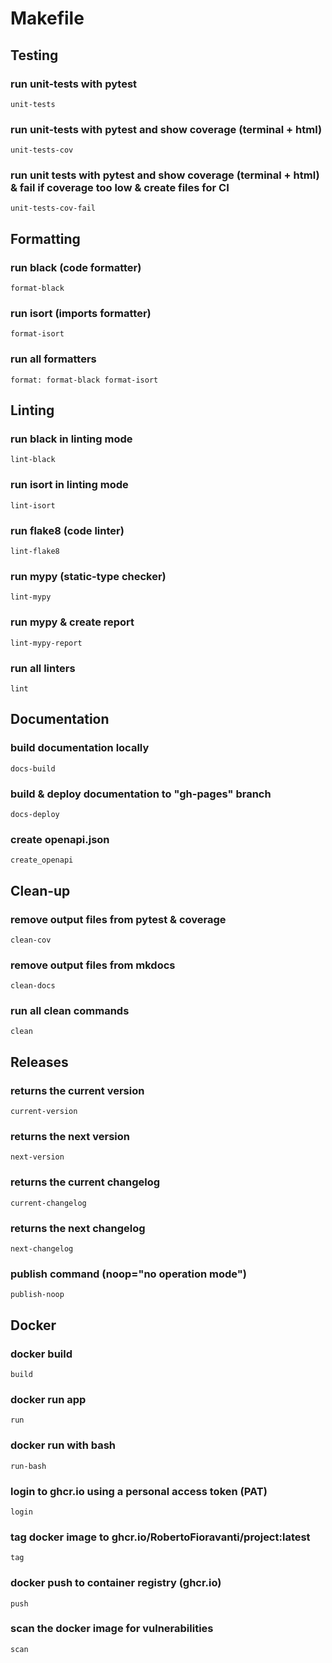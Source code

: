 # Makefile
## Testing

### run unit-tests with pytest
`unit-tests `
	
### run unit-tests with pytest and show coverage (terminal + html)
`unit-tests-cov `

### run unit tests with pytest and show coverage (terminal + html) & fail if coverage too low & create files for CI
`unit-tests-cov-fail`


## Formatting
### run black (code formatter)
`format-black`
### run isort (imports formatter)
`format-isort`
### run all formatters
`format: format-black format-isort`

## Linting
### run black in linting mode
`lint-black` 
	
### run isort in linting mode
`lint-isort`
	
### run flake8 (code linter)
`lint-flake8`
	
### run mypy (static-type checker)
`lint-mypy`
	
### run mypy & create report
`lint-mypy-report`
	

### run all linters
`lint`


## Documentation
### build documentation locally
`docs-build`

### build & deploy documentation to "gh-pages" branch
`docs-deploy` 

### create openapi.json
`create_openapi` 

## Clean-up
### remove output files from pytest & coverage
`clean-cov` 
### remove output files from mkdocs
`clean-docs` 
	
### run all clean commands
`clean` 

## Releases
### returns the current version
`current-version`
### returns the next version
`next-version`
### returns the current changelog
`current-changelog`
### returns the next changelog
`next-changelog`

### publish command (noop="no operation mode")
`publish-noop`

## Docker
### docker build
`build` 
### docker run app
`run` 
### docker run with bash
`run-bash` 
### login to ghcr.io using a personal access token (PAT)
`login` 
### tag docker image to ghcr.io/RobertoFioravanti/project:latest
`tag` 
### docker push to container registry (ghcr.io)
`push` 
### scan the docker image for vulnerabilities
`scan`